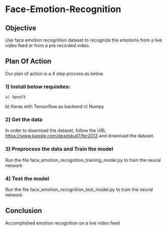 # Face-Emotion-Recognition

## Objective
Use face emotion recognition dataset to recognize the emotions from a live video feed or from a pre recorded video.

## Plan Of Action
Our plan of action is a 4 step process as below

### 1) Install below requisites:
    a) OpenCV
b) Keras with Tensorflow as backend
c) Numpy

### 2) Get the data
In order to download the dataset, follow the URL https://www.kaggle.com/deadskull7/fer2013 and download the dataset.

### 3) Preprocess the data and Train the model
Run the file face_emotion_recognition_training_model.py to train the neural network

### 4) Test the model
Run the file face_emotion_recognition_test_model.py to train the neural network

## Conclusion
Accomplished emotion recognition on a live video feed
